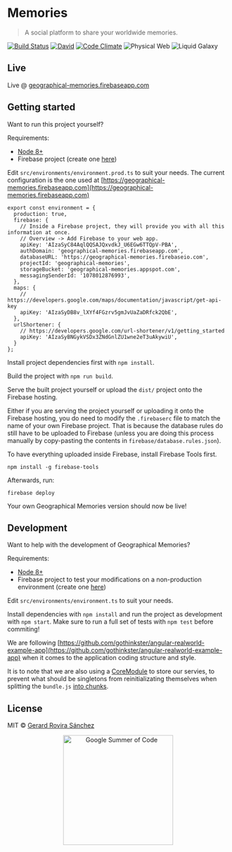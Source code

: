 # Memories

> A social platform to share your worldwide memories.

[![Build Status](https://travis-ci.org/zurfyx/memories.svg?branch=master)](https://travis-ci.org/zurfyx/memories)
[![David](https://david-dm.org/zurfyx/memories.svg)](https://david-dm.org/zurfyx/memories)
[![Code Climate](https://codeclimate.com/github/zurfyx/memories/badges/gpa.svg)](https://codeclimate.com/github/zurfyx/memories)
![Physical Web](https://img.shields.io/badge/Physical%20Web-%E2%9C%94-blue.svg)
![Liquid Galaxy](https://img.shields.io/badge/Liquid%20Galaxy-%E2%9C%94-blue.svg)

## Live

Live @ [geographical-memories.firebaseapp.com](https://geographical-memories.firebaseapp.com)

## Getting started

Want to run this project yourself?

Requirements:

- [Node 8+](https://nodejs.org/)
- Firebase project (create one [here](https://console.firebase.google.com))

Edit `src/environments/environment.prod.ts` to suit your needs. The current configuration is the one used at [https://geographical-memories.firebaseapp.com](https://geographical-memories.firebaseapp.com)

```
export const environment = {
  production: true,
  firebase: {
    // Inside a Firebase project, they will provide you with all this information at once.
    // Overview -> Add Firebase to your web app.
    apiKey: 'AIzaSyC84AqlQQSAJQxvdkJ_U6EGw6TTQpV-PBA',
    authDomain: 'geographical-memories.firebaseapp.com',
    databaseURL: 'https://geographical-memories.firebaseio.com',
    projectId: 'geographical-memories',
    storageBucket: 'geographical-memories.appspot.com',
    messagingSenderId: '1078012876993',
  },
  maps: {
    // https://developers.google.com/maps/documentation/javascript/get-api-key
    apiKey: 'AIzaSyDB8v_lXYf4FGzrv5gmJvUaZaDRfck2QbE',
  },
  urlShortener: {
    // https://developers.google.com/url-shortener/v1/getting_started
    apiKey: 'AIzaSyBNGykVSDx3ZNdGnlZU1wne2eT3uAkywiU',
  }
};
```

Install project dependencies first with `npm install`.

Build the project with `npm run build`.

Serve the built project yourself or upload the `dist/` project onto the Firebase hosting.

Either if you are serving the project yourself or uploading it onto the Firebase hosting, you do need to modify the `.firebaserc` file to match the name of your own Firebase project. That is because the database rules do still have to be uploaded to Firebase (unless you are doing this process manually by copy-pasting the contents in `firebase/database.rules.json`).

To have everything uploaded inside Firebase, install Firebase Tools first.

```
npm install -g firebase-tools
```

Afterwards, run:

```
firebase deploy
```

Your own Geographical Memories version should now be live!

## Development

Want to help with the development of Geographical Memories?

Requirements:

- [Node 8+](https://nodejs.org/)
- Firebase project to test your modifications on a non-production environment (create one [here](https://console.firebase.google.com))

Edit `src/environments/environment.ts` to suit your needs.

Install dependencies with `npm install` and run the project as development with `npm start`. Make sure to run a full set of tests with `npm test` before commiting!

We are following [https://github.com/gothinkster/angular-realworld-example-app](https://github.com/gothinkster/angular-realworld-example-app) when it comes to the application coding structure and style.

It is to note that we are also using a [CoreModule](https://angular.io/guide/ngmodule#configure-core-services-with-coremoduleforroot) to store our servies, to prevent what should be singletons from reinitializating themselves when splitting the `bundle.js` [into chunks](https://github.com/zurfyx/memories/blob/master/src/app/app-routing.module.ts).

## License

MIT © [Gerard Rovira Sánchez](//zurfyx.com)

<p align="center">
  <img src="https://lh5.googleusercontent.com/_uwWzNbZjbpgSICWTqjo2Yn-b3lzj2y-Um8XbhXyhRAMecshGI0PnGK6N0fU2IDFTFvdg7d3kbKq-5CQKYgtpavztSCeC33QGvs2-AHM0csx5kc-RwleCIHysG47FfrH6uvDl82Z" width="250px" alt="Google Summer of Code" />
</p>